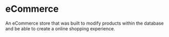 # eCommerce

An eCommerce store that was built to modify products within the database and be able to create a online shopping experience.
